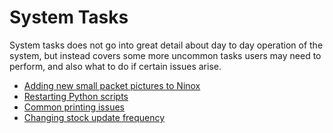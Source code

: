 # System Tasks

System tasks does not go into great detail about day to day operation of the system, but instead covers some more uncommon tasks users may need to perform, and also what to do if certain issues arise.

- [Adding new small packet pictures to Ninox](smallPacketPics.md)
- [Restarting Python scripts](pythonScripts.md)
- [Common printing issues](printingIssues.md)
- [Changing stock update frequency](stockUpdates.md)
